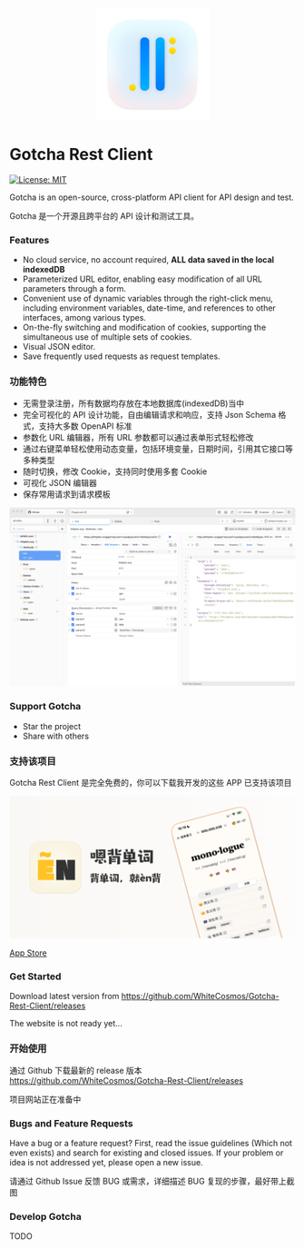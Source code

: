 <p align="center">
  <img src="images/logo.png" width="200" height="200" />
</p>

# Gotcha Rest Client

[![License: MIT](https://img.shields.io/badge/License-MIT-yellow.svg)](https://opensource.org/licenses/MIT)

Gotcha is an open-source, cross-platform API client for API design and test.

Gotcha 是一个开源且跨平台的 API 设计和测试工具。

### Features

* No cloud service, no account required, **ALL data saved in the local indexedDB**
* Parameterized URL editor, enabling easy modification of all URL parameters through a form.
* Convenient use of dynamic variables through the right-click menu, including environment variables, date-time, and
  references to other interfaces, among various types.
* On-the-fly switching and modification of cookies, supporting the simultaneous use of multiple sets of cookies.
* Visual JSON editor.
* Save frequently used requests as request templates.

### 功能特色

* 无需登录注册，所有数据均存放在本地数据库(indexedDB)当中
* 完全可视化的 API 设计功能，自由编辑请求和响应，支持 Json Schema 格式，支持大多数 OpenAPI 标准
* 参数化 URL 编辑器，所有 URL 参数都可以通过表单形式轻松修改
* 通过右键菜单轻松使用动态变量，包括环境变量，日期时间，引用其它接口等多种类型
* 随时切换，修改 Cookie，支持同时使用多套 Cookie
* 可视化 JSON 编辑器
* 保存常用请求到请求模板

<img src="images/Screenshot1.png"/>

### Support Gotcha

* Star the project
* Share with others

### 支持该项目

Gotcha Rest Client 是完全免费的，你可以下载我开发的这些 APP 已支持该项目

<img src="images/Artboard.png"/>

[App Store](https://apps.apple.com/cn/app/id6450109182)

### Get Started

Download latest version from https://github.com/WhiteCosmos/Gotcha-Rest-Client/releases

The website is not ready yet...

### 开始使用

通过 Github 下载最新的 release 版本 https://github.com/WhiteCosmos/Gotcha-Rest-Client/releases

项目网站正在准备中

### Bugs and Feature Requests

Have a bug or a feature request? First, read the issue guidelines (Which not even exists) and search for existing and
closed issues. If your problem or idea is not addressed yet, please open a new issue.

请通过 Github Issue 反馈 BUG 或需求，详细描述 BUG 复现的步骤，最好带上截图

### Develop Gotcha

TODO

